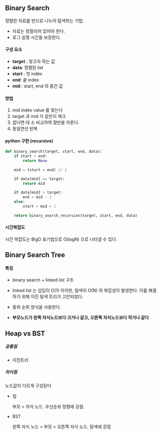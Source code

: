## Binary Search

정렬한 자료를 반으로 나누어 탐색하는 기법. 

- 자료는 정렬되어 있어야 한다. 
- 로그 실행 시간을 보장한다. 



#### 구성 요소

- __target__ : 찾고자 하는 값
- __data__: 정렬된 list
- __start__ : 첫 index
- __end__: 끝 index
- __mid__ : start, end 의 중간 값



#### 방법

1. mid index value 를 찾는다
2. target 과 mid 가 같은지 체크
3. 없다면 대 소 비교하여 절반을 자른다. 
4. 동일연산 반복



#### python 구현 (recursive)

```python
def binary_search(target, start, end, data):
    if start > end:
        return None
    
    mid = (start + end) // 2

    if data[mid] == target:
        return mid
    
    if data[mid] > target:
        end = mid - 1
    else:
        start = mid + 1        
        
    return binary_search_recursion(target, start, end, data)
```



#### 시간복잡도

시간 복잡도는 BigO 표기법으로 O(logN) 으로 나타낼 수 있다.



## Binary Search Tree

#### 특징

- binary search + linked list 구조

- linked list 는 삽입이 O(1) 이지만, 탐색이 O(N) 의 복잡성이 발생한다. 이를 해결하기 위해 이진 탐색 트리가 고안되었다.

- 중위 순회 방식을 사용한다.

- __부모노드가 왼쪽 자식노드보다 크거나 같고, 오른쪽 자식노드보다 작거나 같다__



## Heap vs BST

##### 공통점

- 이진트리

##### 차이점

노드값이 다르게 구성된다

- 힙

  부모 > 자식 노드. 우선순위 정렬에 강점.

- BST

  왼쪽 자식 노드 < 부모 < 오른쪽 자식 노드. 탐색에 강점 




